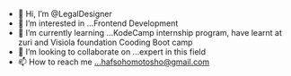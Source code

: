 - 👋 Hi, I’m @LegalDesigner
- 👀 I’m interested in ...Frontend Development 
- 🌱 I’m currently learning ...KodeCamp internship program,  have learnt at zuri and Visiola foundation Cooding Boot camp 
- 💞️ I’m looking to collaborate on ...expert in this field 
- 📫 How to reach me ...hafsohomotosho@gmail.com 

<!---
LegalDesigner/LegalDesigner is a ✨ special ✨ repository because its `README.md` (this file) appears on your GitHub profile.
You can click the Preview link to take a look at your changes.
--->
